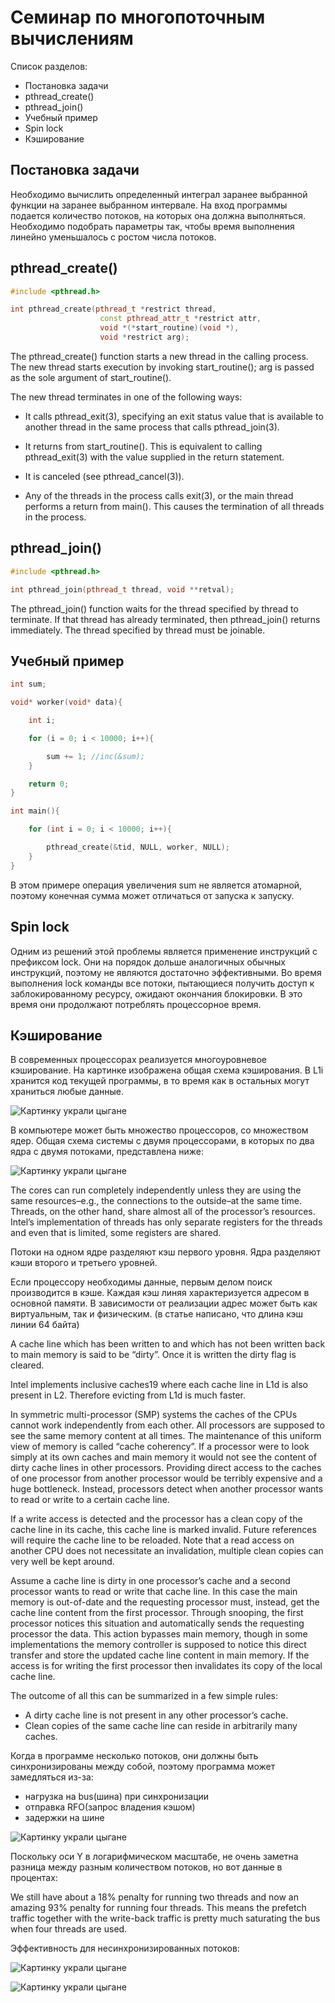 # Семинар по многопоточным вычислениям #

Список разделов:
- Постановка задачи
- pthread_create()
- pthread_join()
- Учебный пример
- Spin lock
- Кэширование 

## Постановка задачи ##
Необходимо вычислить определенный интеграл заранее выбранной функции на заранее выбранном интервале. На вход программы подается количество потоков, на которых она должна выполняться. Необходимо подобрать параметры так, чтобы время выполнения линейно уменьшалось с ростом числа потоков. 

## pthread_create() ##

```cpp
#include <pthread.h>

int pthread_create(pthread_t *restrict thread,
                    const pthread_attr_t *restrict attr,
                    void *(*start_routine)(void *),
                    void *restrict arg);
```

The pthread_create() function starts a new thread in the calling
process.  The new thread starts execution by invoking
start_routine(); arg is passed as the sole argument of
start_routine().

The new thread terminates in one of the following ways:

* It calls pthread_exit(3), specifying an exit status value that
    is available to another thread in the same process that calls
    pthread_join(3).

* It returns from start_routine().  This is equivalent to calling
    pthread_exit(3) with the value supplied in the return
    statement.

* It is canceled (see pthread_cancel(3)).

* Any of the threads in the process calls exit(3), or the main
    thread performs a return from main().  This causes the
    termination of all threads in the process.

## pthread_join() ##

```cpp
#include <pthread.h>

int pthread_join(pthread_t thread, void **retval);
```

The pthread_join() function waits for the thread specified by
thread to terminate.  If that thread has already terminated, then
pthread_join() returns immediately.  The thread specified by
thread must be joinable.

## Учебный пример ##

```cpp
int sum;

void* worker(void* data){

    int i;

    for (i = 0; i < 10000; i++){

        sum += 1; //inc(&sum);
    }

    return 0;
}

int main(){

    for (int i = 0; i < 10000; i++){

        pthread_create(&tid, NULL, worker, NULL);
    }
}
```

В этом примере операция увеличения sum не является атомарной, поэтому конечная сумма может отличаться от запуска к запуску.

## Spin lock ##
Одним из решений этой проблемы является применение инструкций с префиксом lock. Они на порядок дольше аналогичных обычных инструкций, поэтому не являются достаточно эффективными. Во время выполнения lock команды все потоки, пытающиеся получить доступ к заблокированному ресурсу, ожидают окончания блокировки. В это время они продолжают потреблять процессорное время. 

## Кэширование ##
В современных процессорах реализуется многоуровневое кэширование. На картинке изображена общая схема кэширования. В L1i хранится код текущей программы, в то время как в остальных могут храниться любые данные.

![Картинку украли цыгане](./images/H6LPC5a-uuQ.jpg)

В компьютере может быть множество процессоров, со множеством ядер. Общая схема системы с двумя процессорами, в которых по два ядра с двумя потоками, представлена ниже:

![Картинку украли цыгане](./images/HJp__m6Rm80.jpg)

The cores can run completely independently
unless they are using the same resources–e.g., the connections to the outside–at the same time. Threads, on the
other hand, share almost all of the processor’s resources.
Intel’s implementation of threads has only separate registers for the threads and even that is limited, some registers are shared. 

Потоки на одном ядре разделяют кэш первого уровня. Ядра разделяют кэши второго и третьего уровней.

Если процессору необходимы данные, первым делом поиск производится в кэше. Каждая кэш линяя характеризуется адресом в основной памяти. В зависимости от реализации адрес может быть как виртуальным, так и физическим. (в статье написано, что длина кэш линии 64 байта)

A cache line which has been written
to and which has not been written back to main memory
is said to be “dirty”. Once it is written the dirty flag is
cleared.

Intel implements inclusive caches19 where each cache line in
L1d is also present in L2. Therefore evicting from L1d is
much faster.

In symmetric multi-processor (SMP) systems the caches
of the CPUs cannot work independently from each other.
All processors are supposed to see the same memory content at all times. The maintenance of this uniform view
of memory is called “cache coherency”. If a processor
were to look simply at its own caches and main memory it would not see the content of dirty cache lines in
other processors. Providing direct access to the caches
of one processor from another processor would be terribly expensive and a huge bottleneck. Instead, processors
detect when another processor wants to read or write to a
certain cache line.

If a write access is detected and the processor has a clean
copy of the cache line in its cache, this cache line is
marked invalid. Future references will require the cache
line to be reloaded. Note that a read access on another
CPU does not necessitate an invalidation, multiple clean
copies can very well be kept around.

Assume a cache line is dirty in
one processor’s cache and a second processor wants to
read or write that cache line. In this case the main memory is out-of-date and the requesting processor must, instead, get the cache line content from the first processor. Through snooping, the first processor notices this
situation and automatically sends the requesting processor the data. This action bypasses main memory, though
in some implementations the memory controller is supposed to notice this direct transfer and store the updated
cache line content in main memory. If the access is for
writing the first processor then invalidates its copy of the
local cache line.

The outcome of all this
can be summarized in a few simple rules:
- A dirty cache line is not present in any other processor’s cache.
- Clean copies of the same cache line can reside in
arbitrarily many caches.

Когда в программе несколько потоков, они должны быть синхронизированы между собой, поэтому программа может замедляться из-за:
- нагрузка на bus(шина) при синхронизации 
- отправка RFO(запрос владения кэшом)
- задержки на шине 

![Картинку украли цыгане](./images/xa_x4M7JDN0.jpg)

Поскольку оси Y в логарифмическом масштабе, не очень заметна разница между разным количеством потоков, но вот данные в процентах:

We still have about a 18% penalty for running two threads and now an amazing 93% penalty for
running four threads. This means the prefetch traffic together with the write-back traffic is pretty much saturating the bus when four threads are used.

Эффективность для несинхронизированных потоков:

![Картинку украли цыгане](./images/9oCtCNjRXRo.jpg)

![Картинку украли цыгане](./images/E2FiqNg_oy8.jpg)
